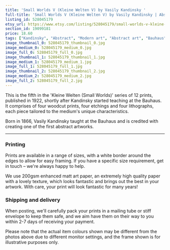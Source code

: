 ```yaml
---
title: 'Small Worlds V (Kleine Welten V) by Vasily Kandinsky '
full-title: 'Small Worlds V (Kleine Welten V) by Vasily Kandinsky | Abstract modern art | Fine art reproduction print | Bauhaus'
listing_id: 528045179
etsy_url: https://www.etsy.com/listing/528045179/small-worlds-v-kleine-welten-v-by-vasily?utm_source=site&utm_medium=api&utm_campaign=api
section_id: 19099181
price: 18.60
tags: ["Kandinsky", "Abstract", "Modern art", "Abstract art", "Bauhaus", "Art print", "Wall art", "Modernism", "Fine art print", "Expressionism", "Expressionist art", "Mid century modern", "Wassily Kandinsky"]
image_thumbnail_0: 528045179_thumbnail_0.jpg
image_medium_0: 528045179_medium_0.jpg
image_full_0: 528045179_full_0.jpg
image_thumbnail_1: 528045179_thumbnail_1.jpg
image_medium_1: 528045179_medium_1.jpg
image_full_1: 528045179_full_1.jpg
image_thumbnail_2: 528045179_thumbnail_2.jpg
image_medium_2: 528045179_medium_2.jpg
image_full_2: 528045179_full_2.jpg
---
```

This is the fifth in the &#39;Kleine Welten (Small Worlds)&#39; series of 12 prints, published in 1922, shortly after Kandinsky started teaching at the Bauhaus. It comprises of four woodcut prints, four etchings and four lithographs, each piece tailored to the medium&#39;s unique characteristics.

Born in 1866, Vasily Kandinsky taught at the Bauhaus and is credited with creating one of the first abstract artworks.

---

### Printing

Prints are available in a range of sizes, with a white border around the edges to allow for easy framing. If you have a specific size requirement, get in touch – we&#39;re always happy to help.

We use 200gsm enhanced matt art paper, an extremely high quality paper with a lovely texture, which looks fantastic and brings out the best in your artwork. With care, your print will look fantastic for many years!

### Shipping and delivery

When posting, we&#39;ll carefully pack your prints in a mailing tube or stiff envelope to keep them safe, and we aim have them on their way to you within 2-7 days of receiving your payment.

Please note that the actual item colours shown may be different from the photos above due to different monitor settings, and the frame shown is for illustrative purposes only.
